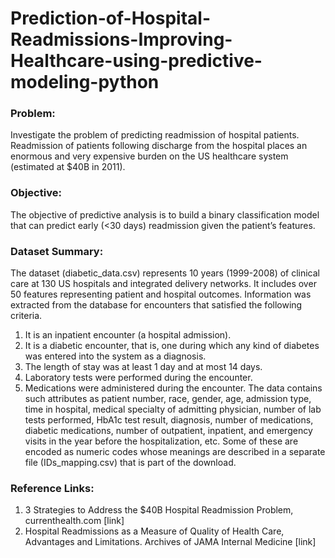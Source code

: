 # Prediction-of-Hospital-Readmissions-Improving-Healthcare-using-predictive-modeling-python

### Problem:
Investigate the problem of predicting readmission of hospital patients. Readmission of patients following discharge from the hospital places an enormous and very expensive burden on the US healthcare system (estimated at $40B in 2011).

### Objective:
The objective of predictive analysis is to build a binary classification model that can predict early (<30 days) readmission given the patient’s features.


### Dataset Summary:
The dataset (diabetic_data.csv) represents 10 years (1999-2008) of clinical care at 130 US hospitals and integrated delivery networks. It includes over 50 features representing patient and hospital outcomes. Information was extracted from the database for encounters that satisfied the following criteria. 
1. It is an inpatient encounter (a hospital admission). 
2.  It is a diabetic encounter, that is, one during which any kind of diabetes was entered into the system as a diagnosis. 
3. The length of stay was at least 1 day and at most 14 days. 
4. Laboratory tests were performed during the encounter.
5. Medications were administered during the encounter. The data contains such attributes as patient number, race, gender, age, admission type, time in hospital, medical specialty of admitting physician, number of lab tests performed, HbA1c test result, diagnosis, number of medications, diabetic medications, number of outpatient, inpatient, and emergency visits in the year before the hospitalization, etc. Some of these are encoded as numeric codes whose meanings are described in a separate file (IDs_mapping.csv) that is part of the download.

### Reference Links:
1. 3 Strategies to Address the $40B Hospital Readmission Problem, currenthealth.com [link]
2. Hospital Readmissions as a Measure of Quality of Health Care, Advantages and Limitations. Archives of JAMA Internal Medicine [link]

